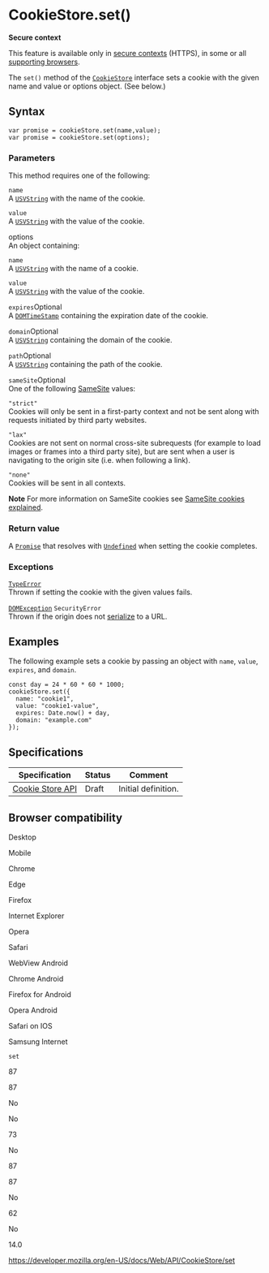 # CookieStore.set()

**Secure context**

This feature is available only in [secure contexts](https://developer.mozilla.org/en-US/docs/Web/Security/Secure_Contexts) (HTTPS), in some or all [supporting browsers](#browser_compatibility).

The `set()` method of the [`CookieStore`](../cookiestore) interface sets a cookie with the given name and value or options object. (See below.)

## Syntax

    var promise = cookieStore.set(name,value);
    var promise = cookieStore.set(options);

### Parameters

This method requires one of the following:

`name`  
A [`USVString`](../usvstring) with the name of the cookie.

`value`  
A [`USVString`](../usvstring) with the value of the cookie.

options  
An object containing:

`name`  
A [`USVString`](../usvstring) with the name of a cookie.

`value`  
A [`USVString`](../usvstring) with the value of the cookie.

`expires`<span class="badge inline optional">Optional</span>  
A [`DOMTimeStamp`](../domtimestamp) containing the expiration date of the cookie.

`domain`<span class="badge inline optional">Optional</span>  
A [`USVString`](../usvstring) containing the domain of the cookie.

`path`<span class="badge inline optional">Optional</span>  
A [`USVString`](../usvstring) containing the path of the cookie.

`sameSite`<span class="badge inline optional">Optional</span>  
One of the following [SameSite](https://developer.mozilla.org/en-US/docs/Web/HTTP/Headers/Set-Cookie/SameSite) values:

`"strict"`  
Cookies will only be sent in a first-party context and not be sent along with requests initiated by third party websites.

`"lax"`  
Cookies are not sent on normal cross-site subrequests (for example to load images or frames into a third party site), but are sent when a user is navigating to the origin site (i.e. when following a link).

`"none"`  
Cookies will be sent in all contexts.

**Note**
For more information on SameSite cookies see [SameSite cookies explained](https://web.dev/samesite-cookies-explained/).

### Return value

A [`Promise`](https://developer.mozilla.org/en-US/docs/Web/JavaScript/Reference/Global_Objects/Promise) that resolves with [`Undefined`](https://developer.mozilla.org/en-US/docs/Web/JavaScript/Reference/Global_Objects/undefined) when setting the cookie completes.

### Exceptions

[`TypeError`](https://developer.mozilla.org/en-US/docs/Web/JavaScript/Reference/Global_Objects/TypeError)  
Thrown if setting the cookie with the given values fails.

[`DOMException`](../domexception) `SecurityError`  
Thrown if the origin does not [serialize](https://developer.mozilla.org/en-US/docs/Glossary/Serialization) to a URL.

## Examples

The following example sets a cookie by passing an object with `name`, `value`, `expires`, and `domain`.

    const day = 24 * 60 * 60 * 1000;
    cookieStore.set({
      name: "cookie1",
      value: "cookie1-value",
      expires: Date.now() + day,
      domain: "example.com"
    });

## Specifications

<table><thead><tr class="header"><th>Specification</th><th>Status</th><th>Comment</th></tr></thead><tbody><tr class="odd"><td><a href="https://wicg.github.io/cookie-store/">Cookie Store API</a></td><td><span class="spec-draft">Draft</span></td><td>Initial definition.</td></tr></tbody></table>

## Browser compatibility

Desktop

Mobile

Chrome

Edge

Firefox

Internet Explorer

Opera

Safari

WebView Android

Chrome Android

Firefox for Android

Opera Android

Safari on IOS

Samsung Internet

`set`

87

87

No

No

73

No

87

87

No

62

No

14.0

<a href="https://developer.mozilla.org/en-US/docs/Web/API/CookieStore/set" class="_attribution-link">https://developer.mozilla.org/en-US/docs/Web/API/CookieStore/set</a>
